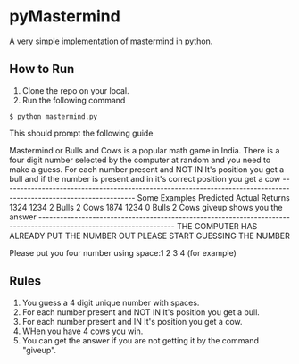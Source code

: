 # pyMastermind
A very simple implementation of mastermind in python.

## How to Run
1. Clone the repo on your local.
2. Run the following command

```
$ python mastermind.py
```

This should prompt the following guide

 Mastermind or Bulls and Cows is a popular math game in India. There is a four digit number selected by the 
	computer at random and you need to make a guess. For each number present and NOT IN It's position you get a bull and
 	if the number is present and in it's correct position you get a cow 
	-------------------------------------------------------------------------------------------------------------------
 	Some Examples 
 	Predicted 	 Actual 	 Returns 
 	1324 		 1234 		 2 Bulls 2 Cows 
 	1874 		 1234 		 0 Bulls 2 Cows 
 	giveup 	 shows you the answer 
 	-------------------------------------------------------------------------------------------------------------------- 
	THE COMPUTER HAS ALREADY PUT THE NUMBER OUT PLEASE START GUESSING THE NUMBER 

Please put you four number using space:1 2 3 4 (for example)

## Rules

1. You guess a 4 digit unique number with spaces.
2. For each number present and NOT IN It's position you get a bull.
3. For each number present and IN It's position you get a cow.
4. WHen you have 4 cows you win.
5. You can get the answer if you are not getting it by the command "giveup".
